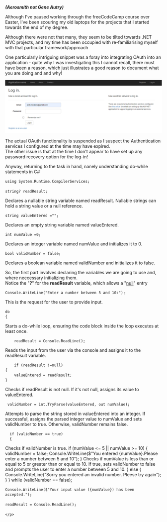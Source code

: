 <b><i>(Aerosmith not Gene Autry)</i></b>
<p>Although I've paused working through the freeCodeCamp course over Easter, I've been scouring my old laptops for the projects that I started towards the end of my degree.</p>
<p>Although there were not that many, they seem to be tilted towards .NET MVC projects, and my time has been occupied with re-familiarising myself with that particular framework/approach</p>
<p>One particularly intriguing snippet was a foray into integrating OAuth into an application - quite why I was investigating this I cannot recall, there must have been a reason, which just illustrates a good reason to document what you are doing and and why!</p>

<img class="image" src="/docs/assets/Screenshot 2024-04-02 221206.png">

<p>The actual OAuth functionality is suspended as I suspect the Authentication services I configured at the time may have expired. <br>The other issue is that at the time I don't appear to have set up any password recovery option for the log-in!</p>
<p>Anyway, returning to the task in hand, nanely understanding do-while statements in C#</p>

    using System.Runtime.CompilerServices;

    string? readResult; 
Declares a nullable string variable named readResult. Nullable strings can hold a string value or a null reference.

    string valueEntered ="";

Declares an empty string variable named valueEntered.
    
    int numValue =0;
Declares an integer variable named numValue and initializes it to 0.

    bool validNumber = false;
Declares a boolean variable named validNumber and initializes it to false.
    
So, the first part involves declaring the variables we are going to use and, where neccessary initializing them. <br>Notice the "<b>?</b>" for the <b>readResult</B> variable, which allows a "<a href="https://letoilenoir.github.io/2024/03/26/Nothing-really-matters.html">null</a>" entry   

    Console.WriteLine("Enter a number between 5 and 10:");
    
<p>This is the request for the user to provide input.</p>
    
    do
    {
Starts a do-while loop, ensuring the code block inside the loop executes at least once.

        readResult = Console.ReadLine();
Reads the input from the user via the console and assigns it to the readResult variable.

        if (readResult !=null)
    {
        valueEntered = readResult;
    }
Checks if readResult is not null. If it's not null, assigns its value to valueEntered.
     
     validNumber = int.TryParse(valueEntered, out numValue);
Attempts to parse the string stored in valueEntered into an integer. If successful, assigns the parsed integer value to numValue and sets validNumber to true. Otherwise, validNumber remains false.



      if (validNumber == true)
      { 
Checks if validNumber is true.
    if (numValue <= 5 || numValue >= 10)
    {
    validNumber = false;
    Console.WriteLine($"You entered {numValue}.Please enter a number between 5 and 10");
    }
Checks if numValue is less than or equal to 5 or greater than or equal to 10. If true, sets validNumber to false and prompts the user to enter a number between 5 and 10.
    } 
    else
    {  
        Console.WriteLine("Sorry you entered an invalid number. Pleese try again");
    }
    } while (validNumber == false);

    Console.WriteLine($"Your input value ({numValue}) has been accepted.");

    readResult = Console.ReadLine();

    </p>
